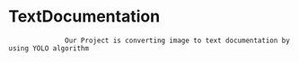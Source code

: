 # TextDocumentation
                  Our Project is converting image to text documentation by using YOLO algorithm
